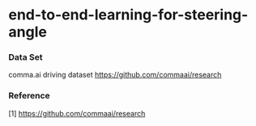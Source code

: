 # end-to-end-learning-for-steering-angle

### Data Set  
comma.ai driving dataset
https://github.com/commaai/research

### Reference

[1] https://github.com/commaai/research

